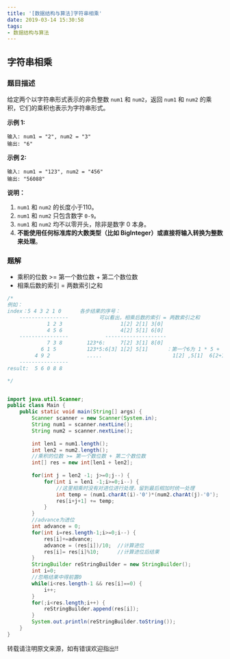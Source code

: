 ```yaml
---
title: '[数据结构与算法]字符串相乘'
date: 2019-03-14 15:30:58
tags:
- 数据结构与算法
---
```


## 字符串相乘

### 题目描述

给定两个以字符串形式表示的非负整数 `num1` 和 `num2`，返回 `num1` 和 `num2` 的乘积，它们的乘积也表示为字符串形式。

**示例 1:**

```
输入: num1 = "2", num2 = "3"
输出: "6"
```

**示例 2:**

```
输入: num1 = "123", num2 = "456"
输出: "56088"
```

**说明：**

1. `num1` 和 `num2` 的长度小于110。
2. `num1` 和 `num2` 只包含数字 `0-9`。
3. `num1` 和 `num2` 均不以零开头，除非是数字 0 本身。
4. **不能使用任何标准库的大数类型（比如 BigInteger）**或**直接将输入转换为整数来处理**。

### 题解

* 乘积的位数 >= 第一个数位数 + 第二个数位数
* 相乘后数的索引 = 两数索引之和

~~~java
/*
例如：
index：5 4 3 2 1 0      各步结果的序号：
	----------------          可以看出，相乘后数的索引 = 两数索引之和
             1 2 3                   1[2] 2[1] 3[0]
             4 5 6                   4[2] 5[1] 6[0]
    ----------------            --------------------
             7 3 8        123*6:     7[2] 3[1] 8[0]   
           6 1 5          123*5:6[3] 1[2] 5[1]  	：第一个6为 1 * 5 + 1得到
         4 9 2            .....                       1[2] ,5[1]  6[2+1=3]
    ----------------
result:  5 6 0 8 8

*/
~~~



~~~java

import java.util.Scanner;
public class Main {
    public static void main(String[] args) {
    	Scanner scanner = new Scanner(System.in);
    	String num1 = scanner.nextLine();
    	String num2 = scanner.nextLine();
		
    	int len1 = num1.length();
    	int len2 = num2.length();
    	//乘积的位数 >= 第一个数位数 + 第二个数位数
    	int[] res = new int[len1 + len2];
    	
    	for(int j = len2 -1; j>=0;j--) {
    		for(int i = len1 -1;i>=0;i--) {
                //这里相乘时没有对进位进行处理，留到最后相加时统一处理
    			int temp = (num1.charAt(i)-'0')*(num2.charAt(j)-'0');
    			res[i+j+1] += temp;
    		}
    	}
        //advance为进位
    	int advance = 0;
    	for(int i=res.length-1;i>=0;i--) {
    		res[i]+=advance;
    		advance = (res[i])/10;  //计算进位
    		res[i]= res[i]%10;      //计算进位后结果
    	}
    	StringBuilder reStringBuilder = new StringBuilder();
    	int i=0;
        //忽略结果中得前置0
    	while(i<res.length-1 && res[i]==0) {
    		i++;
    	}
    	for(;i<res.length;i++) {
    		reStringBuilder.append(res[i]);
    	}
    	System.out.println(reStringBuilder.toString());
	}
}
~~~

转载请注明原文来源，如有错误欢迎指出!!